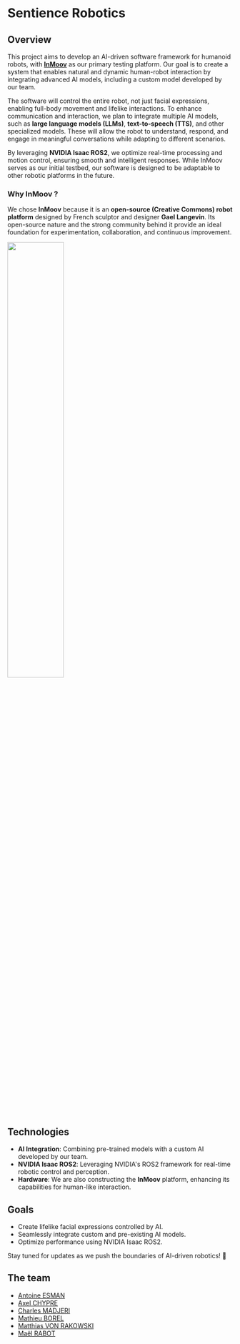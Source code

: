 # Sentience Robotics

## Overview  
This project aims to develop an AI-driven software framework for humanoid robots, with [**InMoov**](https://inmoov.fr/) as our primary testing platform. Our goal is to create a system that enables natural and dynamic human-robot interaction by integrating advanced AI models, including a custom model developed by our team.  

The software will control the entire robot, not just facial expressions, enabling full-body movement and lifelike interactions. To enhance communication and interaction, we plan to integrate multiple AI models, such as **large language models (LLMs)**, **text-to-speech (TTS)**, and other specialized models. These will allow the robot to understand, respond, and engage in meaningful conversations while adapting to different scenarios.  

By leveraging **NVIDIA Isaac ROS2**, we optimize real-time processing and motion control, ensuring smooth and intelligent responses. While InMoov serves as our initial testbed, our software is designed to be adaptable to other robotic platforms in the future.  

### Why InMoov ?

We chose **InMoov** because it is an **open-source (Creative Commons) robot platform** designed by French sculptor and designer **Gael Langevin**. Its open-source nature and the strong community behind it provide an ideal foundation for experimentation, collaboration, and continuous improvement.  

<img src="https://github.com/user-attachments/assets/5527703e-4fa9-4ef3-88d6-c5726f98082a" width="50%">

## Technologies  
- **AI Integration**: Combining pre-trained models with a custom AI developed by our team.  
- **NVIDIA Isaac ROS2**: Leveraging NVIDIA's ROS2 framework for real-time robotic control and perception.  
- **Hardware**: We are also constructing the **InMoov** platform, enhancing its capabilities for human-like interaction.  

## Goals  
- Create lifelike facial expressions controlled by AI.  
- Seamlessly integrate custom and pre-existing AI models.  
- Optimize performance using NVIDIA Isaac ROS2.  

Stay tuned for updates as we push the boundaries of AI-driven robotics! 🚀

## The team

- [Antoine ESMAN](https://github.com/Arcod7)
- [Axel CHYPRE](https://github.com/Cadavre-chan)
- [Charles MADJERI](https://github.com/charlesmadjeri)
- [Mathieu BOREL](https://github.com/m-brl)
- [Matthias VON RAKOWSKI](https://github.com/MatthiasvonRakowski)
- [Maël RABOT](https://github.com/Mael-RABOT)
